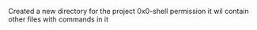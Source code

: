Created a new directory for the project 0x0-shell permission
it wil contain other files with commands in it
